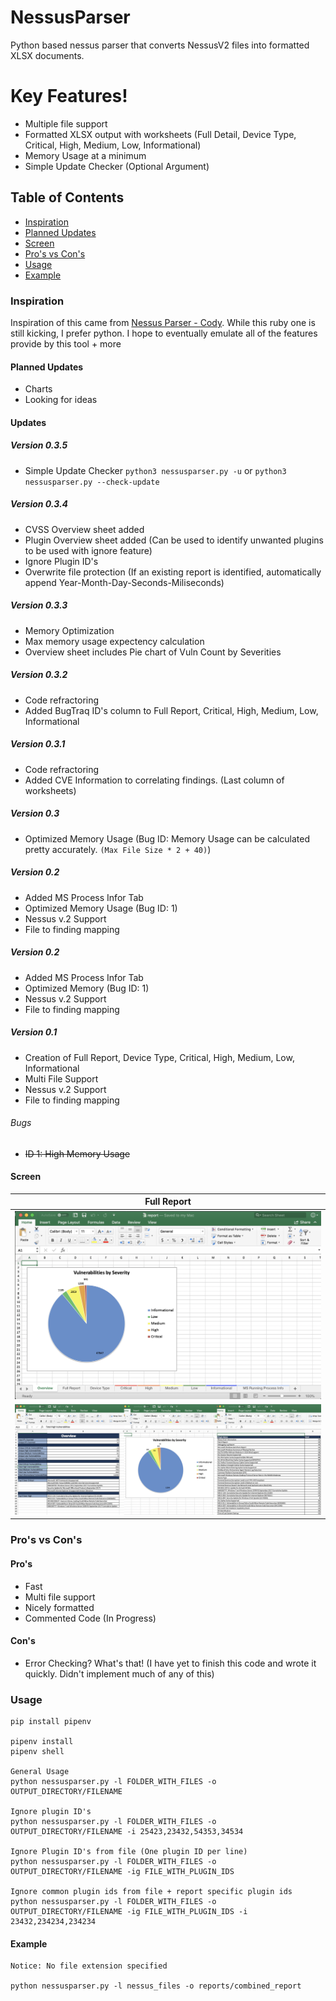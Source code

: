 # NessusParser

Python based nessus parser that converts NessusV2 files into formatted XLSX documents.

# Key Features!

  - Multiple file support
  - Formatted XLSX output with worksheets (Full Detail, Device Type, Critical, High, Medium, Low, Informational)
  - Memory Usage at a minimum
  - Simple Update Checker (Optional Argument)

## Table of Contents

  - [Inspiration](#inspiration)
  - [Planned Updates](#planned-updates)
  - [Screen](#screen)
  - [Pro's vs Con's](#pro's-vs-con's)
  - [Usage](#usage)
  - [Example](#example)


### Inspiration

Inspiration of this came from [Nessus Parser - Cody](http://www.melcara.com/archives/253). While this ruby one is still kicking, I prefer python. I hope to eventually emulate all of the features provide by this tool + more


#### Planned Updates

 - Charts
 - Looking for ideas 


#### Updates

##### Version 0.3.5

 - Simple Update Checker `python3 nessusparser.py -u` or `python3 nessusparser.py --check-update`

##### Version 0.3.4

 - CVSS Overview sheet added
 - Plugin Overview sheet added (Can be used to identify unwanted plugins to be used with ignore feature)
 - Ignore Plugin ID's 
 - Overwrite file protection (If an existing report is identified, automatically append Year-Month-Day-Seconds-Miliseconds)

##### Version 0.3.3

- Memory Optimization
- Max memory usage expectency calculation
- Overview sheet includes Pie chart of Vuln Count by Severities

##### Version 0.3.2

 - Code refractoring
 - Added BugTraq ID's column to Full Report, Critical, High, Medium, Low, Informational


##### Version 0.3.1

 - Code refractoring
 - Added CVE Information to correlating findings. (Last column of worksheets)


##### Version 0.3

 - Optimized Memory Usage (Bug ID: Memory Usage can be calculated pretty accurately. `(Max File Size * 2 + 40)`)


##### Version 0.2

 - Added MS Process Infor Tab
 - Optimized Memory Usage (Bug ID: 1)
 - Nessus v.2 Support
 - File to finding mapping

##### Version 0.2

 - Added MS Process Infor Tab
 - Optimized Memory (Bug ID: 1)
 - Nessus v.2 Support
 - File to finding mapping

##### Version 0.1

 - Creation of Full Report, Device Type, Critical, High, Medium, Low, Informational
 - Multi File Support
 - Nessus v.2 Support
 - File to finding mapping

###### Bugs

 - <del>ID 1: High Memory Usage</del>





#### Screen

| Full Report |
| ---------------|
| <img src="./screenshots/Example1.png" width="100%"> |
| <img src="./screenshots/Example2.png" width="100%"> |


### Pro's vs Con's
#### Pro's
  - Fast
  - Multi file support
  - Nicely formatted
  - Commented Code (In Progress)

#### Con's
  - Error Checking? What's that! (I have yet to finish this code and wrote it quickly. Didn't implement much of any of this)
 

### Usage

```
pip install pipenv

pipenv install
pipenv shell

General Usage
python nessusparser.py -l FOLDER_WITH_FILES -o OUTPUT_DIRECTORY/FILENAME

Ignore plugin ID's
python nessusparser.py -l FOLDER_WITH_FILES -o OUTPUT_DIRECTORY/FILENAME -i 25423,23432,54353,34534

Ignore Plugin ID's from file (One plugin ID per line)
python nessusparser.py -l FOLDER_WITH_FILES -o OUTPUT_DIRECTORY/FILENAME -ig FILE_WITH_PLUGIN_IDS

Ignore common plugin ids from file + report specific plugin ids
python nessusparser.py -l FOLDER_WITH_FILES -o OUTPUT_DIRECTORY/FILENAME -ig FILE_WITH_PLUGIN_IDS -i 23432,234234,234234

```

#### Example

```
Notice: No file extension specified

python nessusparser.py -l nessus_files -o reports/combined_report
```


